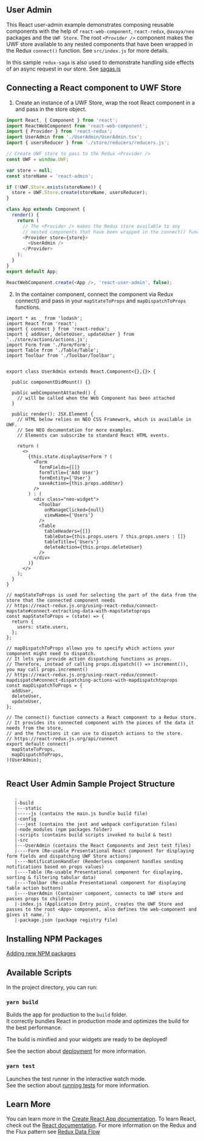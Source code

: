## User Admin

This React user-admin example demonstrates composing reusable components with the help of `react-web-component`, `react-redux`, `@avaya/neo` packages and the `UWF Store`. The root `<Provider />` component makes the UWF store available to any nested components that have been wrapped in the Redux `connect()` function. See `src/index.js` for more details.

In this sample `redux-saga` is also used to demonstrate handling side effects of an async request in our store. See [sagas.js](../react/user-admin/src/sagas/sagas.js)

## Connecting a React component to UWF Store

1. Create an instance of a UWF Store, wrap the root React component in a <Provider /> and pass in the store object.

```javascript
import React, { Component } from 'react';
import ReactWebComponent from 'react-web-component';
import { Provider } from 'react-redux';
import UserAdmin from './UserAdmin/UserAdmin.tsx';
import { usersReducer } from './store/reducers/reducers.js';

// Create UWF store to pass to the Redux <Provider />
const UWF = window.UWF;

var store = null;
const storeName = 'react-admin';

if (!UWF.Store.exists(storeName)) {
  store = UWF.Store.create(storeName, usersReducer);
}

class App extends Component {
  render() {
    return (
      // The <Provider /> makes the Redux store available to any
      // nested components that have been wrapped in the connect() function.
      <Provider store={store}>
        <UserAdmin />
      </Provider>
    );
  }
}
export default App;

ReactWebComponent.create(<App />, 'react-user-admin', false);
```

2. In the container component, connect the component via Redux connect() and
   pass in your `mapStateToProps` and `mapDispatchToProps` functions.

```TSX
import * as _ from 'lodash';
import React from 'react';
import { connect } from 'react-redux';
import { addUser, deleteUser, updateUser } from '../store/actions/actions.js';
import Form from './Form/Form';
import Table from './Table/Table';
import Toolbar from './Toolbar/Toolbar';


export class UserAdmin extends React.Component<{},{}> {

  public componentDidMount() {}

  public webComponentAttached() {
    // will be called when the Web Component has been attached
  }

  public render(): JSX.Element {
    // HTML below relies on NEO CSS Framework, which is available in UWF.
    // See NEO documentation for more examples.
    // Elements can subscribe to standard React HTML events.

    return (
      <>
        {this.state.displayUserForm ? (
          <Form
            formFields={[]}
            formTitle={'Add User'}
            formEntity={'User'}
            saveAction={this.props.addUser}
          />
        ) : (
          <div class="neo-widget">
            <Toolbar
              onManageClicked={null}
              viewName={'Users'}
            />
            <Table
              tableHeaders={[]}
              tableData={this.props.users ? this.props.users : []}
              tableTitle={'Users'}
              deleteAction={this.props.deleteUser}
            />
          </div>
        )}
      </>
    );
  }
}

// mapStateToProps is used for selecting the part of the data from the store that the connected component needs
// https://react-redux.js.org/using-react-redux/connect-mapstate#connect-extracting-data-with-mapstatetoprops
const mapStateToProps = (state) => {
  return {
    users: state.users,
  };
};

// mapDispatchToProps allows you to specify which actions your component might need to dispatch.
// It lets you provide action dispatching functions as props.
// Therefore, instead of calling props.dispatch(() => increment()), you may call props.increment()
// https://react-redux.js.org/using-react-redux/connect-mapdispatch#connect-dispatching-actions-with-mapdispatchtoprops
const mapDispatchToProps = {
  addUser,
  deleteUser,
  updateUser,
};

// The connect() function connects a React component to a Redux store.
// It provides its connected component with the pieces of the data it needs from the store,
// and the functions it can use to dispatch actions to the store.
// https://react-redux.js.org/api/connect
export default connect(
  mapStateToProps,
  mapDispatchToProps,
)(UserAdmin);


```

## React User Admin Sample Project Structure

```
   .
   |-build
   |---static
   |-----js (contains the main.js bundle build file)
   |-config
   |---jest (contains the jest and webpack configuration files)
   |-node_modules (npm packages folder)
   |-scripts (contains build scripts invoked to build & test)
   |-src
   |---UserAdmin (contains the React Components and Jest test files)
   |----Form (Re-usable Presentational React component for displaying form fields and dispatching UWF Store actions)
   |----NotificationHandler (Renderless component handles sending notifications based on props values)
   |----Table (Re-usable Presentational component for displaying, sorting & filtering tabular data)
   |----Toolbar (Re-usable Presentational component for displaying table action buttons)
   |----UserAdmin (Container component, connects to UWF store and passes props to children)
   |-index.js (Application Entry point, creates the UWF Store and passes to the root <App> component, also defines the web-component and gives it name.`)
   |-package.json (package registry file)

```

## Installing NPM Packages

[Adding new NPM packages](./docs/installing-npm-packages/installing-new-packages.md)

## Available Scripts

In the project directory, you can run:

### `yarn build`

Builds the app for production to the `build` folder.<br>
It correctly bundles React in production mode and optimizes the build for the best performance.

The build is minified and your widgets are ready to be deployed!

See the section about [deployment](https://facebook.github.io/create-react-app/docs/deployment) for more information.

### `yarn test`

Launches the test runner in the interactive watch mode.<br>
See the section about [running tests](https://facebook.github.io/create-react-app/docs/running-tests) for more information.

## Learn More

You can learn more in the [Create React App documentation](https://facebook.github.io/create-react-app/docs/getting-started).
To learn React, check out the [React documentation](https://reactjs.org/).
For more information on the Redux and the Flux pattern see [Redux Data Flow](https://redux.js.org/basics/data-flow)
